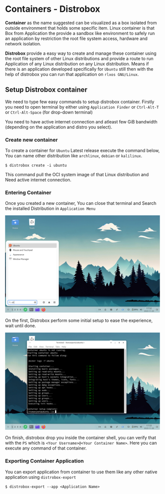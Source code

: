 # Containers - Distrobox


**Container** as the name suggested can be visualized as a box isolated from outside environment that holds some specific item. Linux container is that Box from Application the provide a sandbox like environment to safely run an application by restriction the root file system access, hardware and network isolation.

**Distrobox** provide a easy way to create and manage these container using the root file system of other Linux distributions and provide a route to run Application of any Linux distribution on any Linux distribution. Means if there is an application developed specifically for `Ubuntu` still then with the help of distrobox you can run that application on `rlxos GNU/Linux`.


## Setup Distrobox container

We need to type few easy commands to setup distrobox container. Firstly you need to open terminal by either using `Application Finder` or `Ctrl-Alt-T` or `Ctrl-Alt-Space` (for drop-down terminal)

You need to have active internet connection and atleast few GiB bandwidth (depending on the application and distro you select).

### Create new container

To create a container for `Ubuntu` Latest release execute the command below, You can name other distribution like `archlinux`, `debian` or `kalilinux`.

```
$ distrobox create -i ubuntu
```

This command pull the OCI system image of that Linux distribution and Need active internet connection.

### Entering Container

Once you created a new container, You can close that terminal and Search the installed Distribution in `Application Menu`

![Search](/assets/distrobox/search.png)


On the first, Distrobox perform some initial setup to ease the experience, wait until done.

![Initial Setup](/assets/distrobox/ubuntu-initial-setup.png)


On finish, distrobox drop you inside the container shell, you can verify that with the `PS` which is `<Your Username>@<Your Container Name>`. Here you can execute any command of that container.

### Exporting Container Application

You can export application from container to use them like any other native application using `distrobox-export`

```
$ distrobox-export --app <Application Name>
```